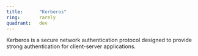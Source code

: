 ```yaml
---
title:      "Kerberos"
ring:       rarely
quadrant:   dev
---
```


Kerberos is a secure network authentication protocol designed to provide strong authentication for client-server applications.
